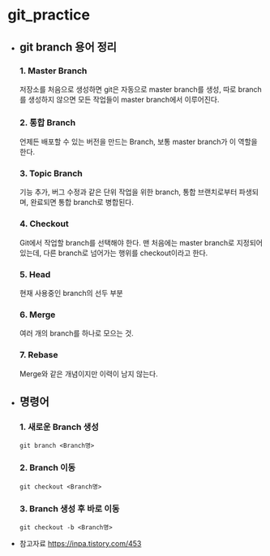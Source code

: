 # git_practice

- ## git branch 용어 정리

  ### 1. Master Branch

  저장소를 처음으로 생성하면 git은 자동으로 master branch를 생성, 따로 branch를 생성하지 않으면 모든 작업들이 master branch에서 이루어진다.

  ### 2. 통합 Branch

  언제든 배포할 수 있는 버전을 만드는 Branch, 보통 master branch가 이 역할을 한다.

  ### 3. Topic Branch

  기능 추가, 버그 수정과 같은 단위 작업을 위한 branch, 통합 브랜치로부터 파생되며, 완료되면 통합 branch로 병합된다.

  ### 4. Checkout

  Git에서 작업할 branch를 선택해야 한다. 맨 처음에는 master branch로 지정되어 있는데, 다른 branch로 넘어가는 행위를 checkout이라고 한다.

  ### 5. Head

  현재 사용중인 branch의 선두 부분

  ### 6. Merge

  여러 개의 branch를 하나로 모으는 것.

  ### 7. Rebase

  Merge와 같은 개념이지만 이력이 남지 않는다.

- ## 명령어

  ### 1. 새로운 Branch 생성

  `git branch <Branch명>`

  ### 2. Branch 이동

  `git checkout <Branch명>`

  ### 3. Branch 생성 후 바로 이동

  `git checkout -b <Branch명>`

- 참고자료
  https://inpa.tistory.com/453

